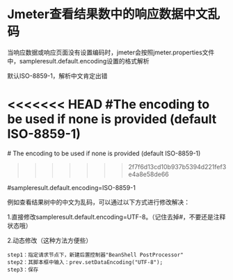 # Jmeter查看结果数中的响应数据中文乱码

当响应数据或响应页面没有设置编码时，jmeter会按照jmeter.properties文件中，sampleresult.default.encoding设置的格式解析

默认ISO-8859-1，解析中文肯定出错

<<<<<<< HEAD
\#The encoding to be used if none is provided (default ISO-8859-1)
=======
\# The encoding to be used if none is provided (default ISO-8859-1)
>>>>>>> 2f7f6d13cd10b937b5394d221fef3e4a8e58de66

\#sampleresult.default.encoding=ISO-8859-1

例如查看结果树中的中文为乱码，可以通过以下方式进行修改解决：

1.直接修改sampleresult.default.encoding=UTF-8。（记住去掉#，不要还是注释状态哦）

2.动态修改（这种方法方便些）

    step1：指定请求节点下，新建后置控制器"BeanShell PostProcessor"
    step2：其脚本框中输入：prev.setDataEncoding("UTF-8");
    step3：保存
